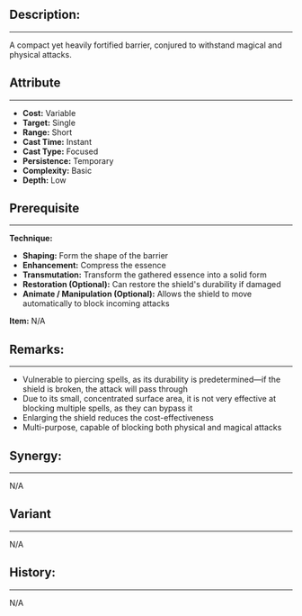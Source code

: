 ## Description:  
---  
A compact yet heavily fortified barrier, conjured to withstand magical and physical attacks.  
  
## Attribute  
___  
- __Cost:__ Variable  
- __Target:__ Single  
- __Range:__ Short  
- __Cast Time:__ Instant  
- __Cast Type:__ Focused  
- __Persistence:__ Temporary  
- __Complexity:__ Basic  
- __Depth:__ Low  
  
## Prerequisite  
___  
  
__Technique:__  
  
- __Shaping:__ Form the shape of the barrier  
- __Enhancement:__ Compress the essence  
- __Transmutation:__ Transform the gathered essence into a solid form  
- __Restoration (Optional):__ Can restore the shield's durability if damaged  
- __Animate / Manipulation (Optional):__ Allows the shield to move automatically to block incoming attacks  
  
__Item:__ N/A  
  
## Remarks:  
___  
- Vulnerable to piercing spells, as its durability is predetermined—if the shield is broken, the attack will pass through  
- Due to its small, concentrated surface area, it is not very effective at blocking multiple spells, as they can bypass it  
- Enlarging the shield reduces the cost-effectiveness  
- Multi-purpose, capable of blocking both physical and magical attacks  
  
## Synergy:  
___  
N/A  
  
## Variant  
___  
N/A  
  
## History:  
___  
N/A